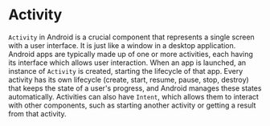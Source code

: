 # Activity

`Activity` in Android is a crucial component that represents a single screen with a user interface. It is just like a window in a desktop application. Android apps are typically made up of one or more activities, each having its interface which allows user interaction. When an app is launched, an instance of `Activity` is created, starting the lifecycle of that app. Every activity has its own lifecycle (create, start, resume, pause, stop, destroy) that keeps the state of a user's progress, and Android manages these states automatically. Activities can also have `Intent`, which allows them to interact with other components, such as starting another activity or getting a result from that activity.